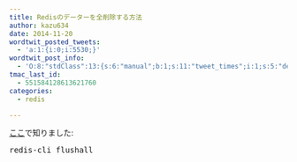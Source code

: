 ```yaml
---
title: Redisのデーターを全削除する方法
author: kazu634
date: 2014-11-20
wordtwit_posted_tweets:
  - 'a:1:{i:0;i:5530;}'
wordtwit_post_info:
  - 'O:8:"stdClass":13:{s:6:"manual";b:1;s:11:"tweet_times";i:1;s:5:"delay";s:1:"0";s:7:"enabled";s:1:"1";s:10:"separation";i:60;s:7:"version";s:3:"3.7";s:14:"tweet_template";s:101:"ブログに新しい記事を投稿したよ: Redisのデーターを全削除する方法 - [link] ";s:6:"status";i:2;s:6:"result";a:0:{}s:13:"tweet_counter";i:2;s:13:"tweet_log_ids";a:1:{i:0;i:5530;}s:9:"hash_tags";a:0:{}s:8:"accounts";a:1:{i:0;s:7:"kazu634";}}'
tmac_last_id:
  - 551584128613621760
categories:
  - redis

---
```

<a href="http://stackoverflow.com/questions/6851909/how-do-i-delete-everything-in-redis" onclick="__gaTracker('send', 'event', 'outbound-article', 'http://stackoverflow.com/questions/6851909/how-do-i-delete-everything-in-redis', 'ここ');">ここ</a>で知りました:

<pre class="lang:default decode:true " title="Redisでデーターの全削除">redis-cli flushall</pre>
